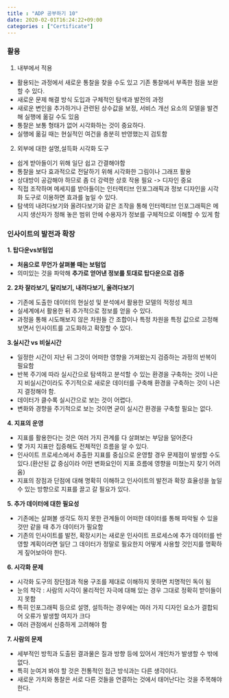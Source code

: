```yaml
---
title : "ADP 공부하기 10"
date: 2020-02-01T16:24:22+09:00
categories : ["Certificate"]
---
```


### 활용
1. 내부에서 적용
- 활용되는 과정에서 새로운 통찰을 찾을 수도 있고 기존 통찰에서 부족한 점을 보완할 수 있다.
- 새로운 문제 해결 방식 도입과 구체적인 탐색과 발전의 과정
- 새로운 변인을 추가하거나 관련된 상수값을 보정, 서비스 개선 요소의 모델을 발견해 실행에 옮길 수도 있음
- 통찰은 보통 형태가 없어 시각화하는 것이 중요하다.
- 실행에 옮길 때는 현실적인 여건을 충분히 반영했는지 검토함

2. 외부에 대한 설명,설득화 시각화 도구
- 쉽게 받아들이기 위해 일단 쉽고 간결해야함
- 통찰을 보다 효과적으로 전달하기 위해 시각화한 그림이나 그래프 활용
- 상대방이 공감해야 하므로 좀 더 강력한 상호 작용 필요 -> 디자인 중요
- 직접 조작하며 메세지를 받아들이는 인터렉티브 인포그래픽과 정보 디자인을 시각화 도구로 이용하면 효과를 높일 수 있다. 
- 탐색의 내려다보기와 올려다보기와 같은 조작을 통해 인터렉티브 인포그래픽은 메시지 생산자가 정해 놓은 범위 안에 수용자가 정보를 구체적으로 이해할 수 있게 함

### 인사이트의 발전과 확장
**1. 탑다운vs보텀업**
- **처음으로 무언가 살펴볼 때는 보텀업**
- 의미있는 것을 파악해 **추가로 얻어낸 정보를 토대로 탑다운으로 검증**

**2. 2차 잘라보기, 달리보기, 내려다보기, 올려다보기**
- 기존에 도출한 데이터의 현실성 및 분석에서 활용한 모델의 적정성 체크
- 실세계에서 활용한 뒤 추가적으로 정보를 얻을 수 있다.
- 과정을 통해 시도해보지 않은 차원들 간 조합이나 특정 차원을 특정 값으로 고정해 보면서 인사이트를 고도화하고 확장할 수 있다.

**3.실시간 vs 비실시간**
- 일정한 시간이 지난 뒤 그것이 어떠한 영향을 가져왔는지 검증하는 과정의 반복이 필요함
- 반복 주기에 따라 실시간으로 탐색하고 분석할 수 있는 환경을 구축하는 것이 나은지 비실시간이라도 주기적으로 새로운 데이터를 구축해 환경을 구축하는 것이 나은지 결정해야 함.
- 데이터가 클수록 실시간으로 보는 것이 어렵다.
- 변화와 경향을 주기적으로 보는 것이면 굳이 실시간 환경을 구축할 필요는 없다.

**4. 지표의 운영**
- 지표를 활용한다는 것은 여러 가지 관계를 다 살펴보는 부담을 덜어준다
- 몇 가지 지표만 집중해도 전체적인 흐름을 알 수 있다.
- 인사이트 프로세스에서 추출한 지표를 중심으로 운영할 경우 문제점이 발생할 수도 있다.(환산된 값 중심이라 어떤 변화요인이 지표 흐름에 영향을 미쳤는지 찾기 어려움)
- 지표의 장점과 단점에 대해 명확히 이해하고 인사이트의 발전과 확장 효율성을 높일 수 있는 방향으로 지표를 끌고 갈 필요가 있다.

**5. 추가 데이터에 대한 필요성**
- 기존에는 살펴볼 생각도 하지 못한 관계들이 어떠한 데이터를 통해 파악될 수 있을 것만 같을 때 추가 데이터가 필요함
- 기존의 인사이트를 발전, 확장시키는 새로운 인사이트 프로세스에 추가 데이터를 반영할 계획이라면 일단 그 데이터가 정말로 필요한지 어떻게 사용할 것인지를 명확하게 짚어보아야 한다.

**6. 시각화 문제**
- 시각화 도구의 장단점과 적용 구조를 제대로 이해하지 못하면 치명적인 독이 됨
- 눈의 착각 : 사람의 시각이 물리적인 자극에 대해 있는 경우 그대로 정확히 받이들이지 못함
- 특히 인포그래픽 등으로 설명, 설득하는 경우에는 여러 가지 디자인 요소가 결합되어 오류가 발생할 여지가 크다
- 여러 관점에서 신중하게 고려해야 함

**7. 사람의 문제**
- 세부적인 방힉과 도출된 결과물은 질과 방향 등에 있어서 개인차가 발생할 수 밖에 없다.
- 특히 눈여겨 봐야 할 것은 전통적인 접근 방식과는 다른 생각이다.
- 새로운 가치와 통찰은 서로 다른 것들을 연결하는 것에서 태어난다는 것을 주목해야 한다.